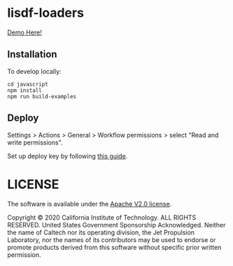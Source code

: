 # lisdf-loaders

[Demo Here!](https://zt-yang.github.io/lisdf-loader/javascript/example/bundle/simple.html)

## Installation

To develop locally:

```shell
cd javascript
npm install
npm run build-examples
```

## Deploy

Settings > Actions > General > Workflow permissions > select "Read and write permissions".

Set up deploy key by following [this guide](https://docs.github.com/en/authentication/connecting-to-github-with-ssh/managing-deploy-keys#deploy-keys).

# LICENSE

The software is available under the [Apache V2.0 license](./LICENSE).

Copyright © 2020 California Institute of Technology. ALL RIGHTS
RESERVED. United States Government Sponsorship Acknowledged.
Neither the name of Caltech nor its operating division, the
Jet Propulsion Laboratory, nor the names of its contributors may be
used to endorse or promote products derived from this software
without specific prior written permission.
